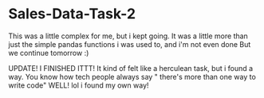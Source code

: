 # Sales-Data-Task-2
This was a little complex for me, but i kept going. 
It was a little more than just the simple pandas functions i was used to, and i'm not even done
But we continue tomorrow :)

UPDATE!
I FINISHED ITTT!
It kind of felt like a herculean task, but i found a way.
You know how tech people always say " there's more than one way to write code"
WELL! lol i found my own way! 
